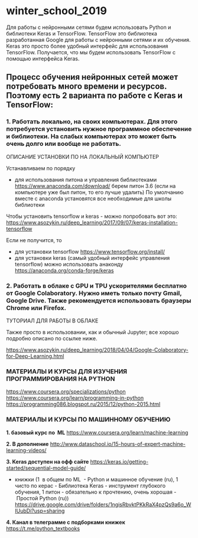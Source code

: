 # winter_school_2019
Для работы с нейронными сетями будем использовать Python и библиотеки Keras и TensorFlow. TensorFlow это библиотека разработанная Google для работы с нейронными сетями и их обучения. Keras это просто более удобный интерфейс для использования TensorFlow. Получается, что мы будем использовать TensorFlow с помощью интерфейса Keras.

## Процесс обучения нейронных сетей может потребовать много времени и ресурсов. Поэтому есть 2 варианта по работе с Keras и TensorFlow:

### 1. Работать локально, на своих компьютерах. Для этого потребуется установить нужное программное обеспечение и библиотеки. На слабых компьютерах это может быть очень долго или вообще не работать.

ОПИСАНИЕ УСТАНОВКИ ПО НА ЛОКАЛЬНЫЙ КОМПЬЮТЕР

Устанавливаем по порядку
- для использования питона и управления библиотеками
https://www.anaconda.com/download/
берем питон 3.6 (если на компьютере уже был питон, то его лучше удалить)
По умолчанию вместе с anaconda установятся все необходимые для школы библиотеки

Чтобы установить tensorflow и keras - можно попробовать вот это:
https://www.asozykin.ru/deep_learning/2017/09/07/keras-installation-tensorflow

Если не получится, то 
- для установки tensorflow
https://www.tensorflow.org/install/
- для установки keras (самый удобный интерфейс управления tensorflow)
можно использовать анаконду 
https://anaconda.org/conda-forge/keras


### 2. Работать в облаке с GPU и TPU ускорителями бесплатно от Google Colaboratory. Нужно иметь только почту Gmail, Google Drive. Также рекомендуется использовать браузеры Chrome или Firefox.

ТУТОРИАЛ ДЛЯ РАБОТЫ В ОБЛАКЕ

Также просто в использовании, как и обычный Jupyter; все хорошо подробно описано по ссылке ниже.

https://www.asozykin.ru/deep_learning/2018/04/04/Google-Colaboratory-for-Deep-Learning.html








### МАТЕРИАЛЫ И КУРСЫ ДЛЯ ИЗУЧЕНИЯ ПРОГРАММИРОВАНИЯ НА PYTHON

https://www.coursera.org/specializations/python
https://www.coursera.org/learn/programming-in-python
https://programming086.blogspot.ru/2015/12/python-2015.html 
 

### МАТЕРИАЛЫ И КУРСЫ ПО МАШИННОМУ ОБУЧЕНИЮ
**1. базовый курс по  ML**
https://www.coursera.org/learn/machine-learning

**2. В дополнение**
http://www.dataschool.io/15-hours-of-expert-machine-learning-videos/

**3. Keras доступен на офф сайте**
https://keras.io/getting-started/sequential-model-guide/
+ книжки
(1  в общем по ML  - Python и машинное обучение (ru),
1 чисто по керас - Библиотека Keras - инструмент глубокого обучения,
1 питон - обязательно к прочтению, очень хорошая - Простой Python (ru)) 
https://drive.google.com/drive/folders/1ngisRbvktPKkRaX4pzQs9a6o_WIUubDi?usp=sharing

**4. Канал в телеграмме с подборками книжек**
https://t.me/python_textbooks

